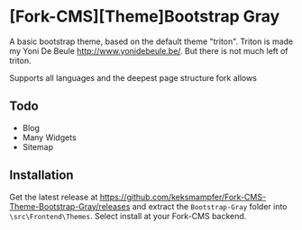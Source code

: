 # [Fork-CMS][Theme]Bootstrap Gray

A basic bootstrap theme, based on the default theme "triton". Triton is made my Yoni De Beule http://www.yonidebeule.be/. But there is not much left of triton.

Supports all languages and the deepest page structure fork allows

## Todo

* Blog 
* Many Widgets
* Sitemap

## Installation

Get the latest release at https://github.com/keksmampfer/Fork-CMS-Theme-Bootstrap-Gray/releases and extract the `Bootstrap-Gray` folder into `\src\Frontend\Themes`. Select install at your Fork-CMS backend.
